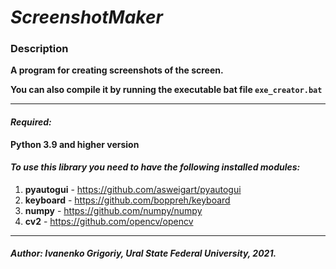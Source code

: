 # _ScreenshotMaker_

### Description  

**A program for creating screenshots of the screen.**

**You can also compile it by running the executable bat file `exe_creator.bat`**

---

#### _Required:_
**Python 3.9 and higher version**

#### _To use this library you need to have the following installed modules:_
1. **pyautogui** - https://github.com/asweigart/pyautogui
2. **keyboard** - https://github.com/boppreh/keyboard
3. **numpy** - https://github.com/numpy/numpy
4. **cv2** - https://github.com/opencv/opencv

---

#### _Author: Ivanenko Grigoriy, Ural State Federal University, 2021._